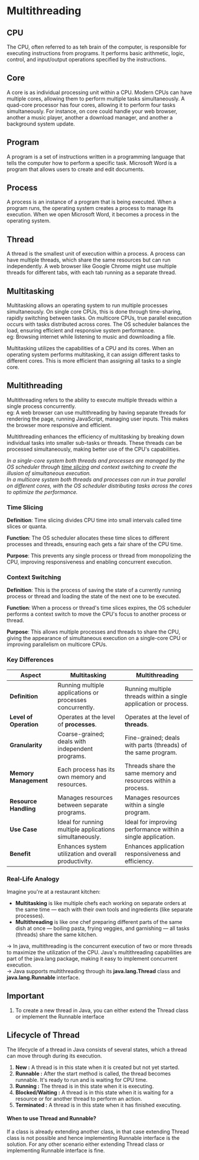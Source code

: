 # Multithreading

## CPU
The CPU, often referred to as teh brain of the computer, is responsible for executing instructions from programs. It performs basic arithmetic, logic, control, and input/output operations specified by the instructions.

## Core
A core is as individual processing unit within a CPU. Modern CPUs can have multiple cores, allowing them to perform multiple tasks simultaneously.
A quad-core processor has four cores, allowing it to perform four tasks simultaneously. For instance, on core could handle your web browser, another a music player, another a download manager, and another a background system update.

## Program
A program is a set of instructions written in a programming language that tells the computer how to perform a specific task. 
Microsoft Word is a program that allows users to create and edit documents.

## Process
A process is an instance of a program that is being executed. When a program runs, the operating system creates a process to manage its execution.
When we open Microsoft Word, it becomes a process in the operating system.

## Thread
A thread is the smallest unit of execution within a process. A process can have multiple threads, which share the same resources but can run independently.
A web browser like Google Chrome might use multiple threads for different tabs, with each tab running as a separate thread.

## Multitasking
Multitasking allows an operating system to run multiple processes simultaneously. On single core CPUs, this is done through time-sharing, rapidly switching between tasks. On multicore CPUs, true parallel execution occurs with tasks distributed across cores. The OS scheduler balances the load, ensuring efficient and responsive system performance.  
eg: Browsing internet while listening to music and downloading a file.

Multitasking utilizes the capabilities of a CPU and its cores. When an operating system performs multitasking, it can assign different tasks to different cores. This is more efficient than assigning all tasks to a single core.

## Multithreading
Multithreading refers to the ability to execute multiple threads within a single process concurrently.  
eg: A web browser can use multithreading by having separate threads for rendering the page, running JavaScript, managing user inputs. This makes the browser more responsive and efficient.

Multithreading enhances the efficiency of multitasking by breaking down individual tasks into smaller sub-tasks or threads. These threads can be processed simultaneously, making better use of the CPU's capabilities.

_In a single-core system both threads and processes are managed by the OS scheduler through [time slicing](#time-slicing) and context switching to create the illusion of simultaneous execution._  
_In a multicore system both threads and processes can run in true parallel on different cores, with the OS scheduler distributing tasks across the cores to optimize the performance._

### Time Slicing
**Definition**: Time slicing divides CPU time into small intervals called time slices or quanta.

**Function**: The OS  scheduler allocates these time slices to different processes and threads, ensuring each gets a fair share of the CPU time.

**Purpose**: This prevents any single process or thread from monopolizing the CPU, improving responsiveness and enabling concurrent execution.

### Context Switching
**Definition**: This is the process of saving the state of a currently running process or thread and loading the state of the next one to be executed.

**Function**: When a process or thread's time slices expires, the OS scheduler performs a context switch to move the CPU's focus to another process or thread.

**Purpose**: This allows multiple processes and threads to share the CPU, giving the appearance of simultaneous execution on a single-core CPU or improving parallelism on multicore CPUs.


### Key Differences

| Aspect                 | Multitasking                                             | Multithreading                                                   |
|------------------------|----------------------------------------------------------|------------------------------------------------------------------|
| **Definition**         | Running multiple applications or processes concurrently. | Running multiple threads within a single application or process. |
| **Level of Operation** | Operates at the level of **processes**.                  | Operates at the level of **threads**.                            |
| **Granularity**        | Coarse-grained; deals with independent programs.         | Fine-grained; deals with parts (threads) of the same program.    |
| **Memory Management**  | Each process has its own memory and resources.           | Threads share the same memory and resources within a process.    |
| **Resource Handling**  | Manages resources between separate programs.             | Manages resources within a single program.                       |
| **Use Case**           | Ideal for running multiple applications simultaneously.  | Ideal for improving performance within a single application.     |
| **Benefit**            | Enhances system utilization and overall productivity.    | Enhances application responsiveness and efficiency.              |

### Real-Life Analogy

Imagine you're at a restaurant kitchen:

- **Multitasking** is like multiple chefs each working on separate orders at the same time — each with their own tools and ingredients (like separate processes).
- **Multithreading** is like one chef preparing different parts of the same dish at once — boiling pasta, frying veggies, and garnishing — all tasks (threads) share the same kitchen.

-> In java, multithreading is the concurrent execution of two or more threads to maximize the utilization of the CPU. Java's multithreading capabilities are part of the java.lang package, making it easy to implement concurrent execution.  
-> Java supports multithreading through its **java.lang.Thread** class and **java.lang.Runnable** interface.

## Important
1. To create a new thread in Java, you can either extend the Thread class or implement the Runnable interface

## Lifecycle of Thread
The lifecycle of a thread in Java consists of several states, which a thread can move through during its execution.
1. **New :** A thread is in this state when it is created but not yet started.
2. **Runnable :** After the start method is called, the thread becomes runnable. It's ready to run and is waiting for CPU time.
3. **Running :** The thread is in this state when it is executing.
4. **Blocked/Waiting :** A thread is in this state when it is waiting for a resource or for another thread to perform an action.
5. **Terminated :** A thread is in this state when it has finished executing.

#### When to use Thread and Runnable?
If a class is already extending another class, in that case extending Thread class is not possible and hence implementing Runnable interface is the solution.
For any other scenario either extending Thread class or implementing Runnable interface is fine.

